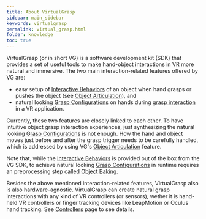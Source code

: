 ```yaml
---
title: About VirtualGrasp
sidebar: main_sidebar
keywords: virtualgrasp
permalink: virtual_grasp.html
folder: knowledge
toc: true
---
```


VirtualGrasp (or in short VG) is a software development kit (SDK) that provides a set of useful tools to make hand-object interactions in VR more natural and immersive. 
The two main interaction-related features offered by VG are:
* easy setup of <a href="#" data-toggle="tooltip" data-original-title="{{site.data.glossary.InteractiveBehaviors}}">Interactive Behaviors</a> 
of an object when hand grasps or pushes the object (see [Object Articulation](object_articulation.html)), and 
* natural looking <a href="#" data-toggle="tooltip" data-original-title="{{site.data.glossary.GraspConfiguration}}">Grasp Configurations</a> on hands during [grasp interaction](#grasp_interaction.html) in a VR application.

Currently, these two features are closely linked to each other. 
To have intuitive object grasp interaction experiences, just synthesizing the natural looking 
<a href="#" data-toggle="tooltip" data-original-title="{{site.data.glossary.GraspConfiguration}}">Grasp Configurations</a>
is not enough. How the hand and object moves just before and after the grasp trigger needs to be carefully handled, which is
addressed by using VG's [Object Articulation](object_articulation.html) feature.

Note that, while the <a href="#" data-toggle="tooltip" data-original-title="{{site.data.glossary.InteractiveBehaviors}}">Interactive Behaviors</a> is provided out of the box
from the VG SDK, 
to achieve natural looking <a href="#" data-toggle="tooltip" data-original-title="{{site.data.glossary.GraspConfiguration}}">Grasp Configurations</a> in runtime
requires an preprocessing step called [Object Baking](object_baking.html).

Besides the above mentioned interaction-related features, VirtualGrasp also is also hardware-agnostic. VirtualGrasp can create natural grasp interactions 
with any kind of VR controllers (or sensors), wether it is hand-held VR controllers or finger tracking devices like LeapMotion or Oculus hand tracking.
 See [Controllers](controllers.html) page to see details.